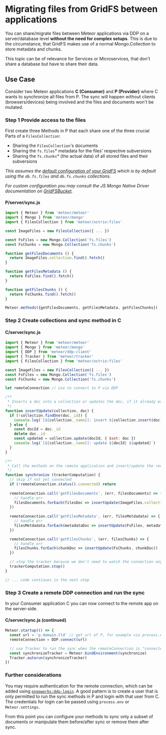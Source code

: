 # Migrating files from GridFS between applications

You can share/migrate files between Meteor applications via DDP on a server/database level **without the need for complex setups**.
This is due to the circumstance, that GridFS makes use of a normal Mongo.Collection to store metadata and chunks.

This topic can be of relevance for Services or Microservices, that don't share a database but have to share their data.

## Use Case

Consider two Meteor applications **C (Consumer)** and **P (Provider)** where C wants to synchronize all files from P.
The sync will happen without clients (browsers/devices) being involved and the files and documents won't be mutated.

### Step 1 Provide access to the files

First create three Methods in P that each share one of the three crucial Parts of a `FilesCollection`:

- Sharing the `FilesCollection`'s documents
- Sharing the `fs.files`* metadata for the files' respective subversions
- Sharing the `fs.chunks`* (the actual data) of all stored files and their subversions

*This assumes the [default configuration of your GridFS](https://github.com/veliovgroup/Meteor-Files/blob/master/docs/gridfs-bucket-integration.md) which is by default using the `db.fs.files` and `db.fs.chunks` collections.*

*For custom configuration you may consult the JS Mongo Native Driver documentation on [GridFSBucket](http://mongodb.github.io/node-mongodb-native/3.6/api/GridFSBucket.html).*

#### P/server/sync.js

```js
import { Meteor } from 'meteor/meteor'
import { Mongo } from 'meteor/mongo'
import { FilesCollection } from 'meteor/ostrio:files'

const ImageFiles = new FilesCollection({ ... })

const FsFiles = new Mongo.Collection('fs.files')
const FsChunks = new Mongo.Collection('fs.chunks')

function getFilesDocuments () {
  return ImageFiles.collection.find().fetch()
}

function getFilesMetadata () {
  return FsFiles.find().fetch()
}

function getFilesChunks () {
  return FsChunks.find().fetch()
}

Meteor.methods({getFilesDocuments, getFilesMetadata, getFilesChunks})
```

### Step 2 Create collections and sync method in C

#### C/server/sync.js

```js
import { Meteor } from 'meteor/meteor'
import { Mongo } from 'meteor/mongo'
import { DDP } from 'meteor/ddp-client'
import { Tracker } from 'meteor/tracker'
import { FilesCollection } from 'meteor/ostrio:files'

const ImageFiles = new FilesCollection({ ... })
const FsFiles = new Mongo.Collection('fs.files')
const FsChunks = new Mongo.Collection('fs.chunks')

let remoteConnection // use to connect to P via DDP

/**
 * Inserts a doc into a collection or updates the doc, if it already exists
 */
function insertUpdate(collection, doc) {
  if (!collection.findOne(doc._id)) {
    console.log(`[${collection._name}]: insert ${collection.insert(doc)}`)
  } else {
    const docId = doc._id
    delete doc._id
    const updated = collection.update(docId, { $set: doc })
    console.log(`[${collection._name}]: update ${docId} ${updated}`)
  }
}

/**
 * Call the methods on the remote application and insert/update the received documents
 */
function synchronize (trackerComputation) {
  // skip if not yet connected
  if (!remoteConnection.status().connected) return
  
  remoteConnection.call('getFilesDocuments', (err, filesDocuments) => {
    // handle err
    filesDocuments.forEach(filesDoc => insertUpdate(ImageFiles.collection, filesDoc))
  })
  
  remoteConnection.call('getFilesMetadata', (err, filesMetdadata) => {
    // handle err
    filesMetdadata.forEach(metadataDoc => insertUpdate(FsFiles, metadataDoc))
  })

  remoteConnection.call('getFilesChunks', (err, filesChunks) => {
    // handle err
    filesChunks.forEach(chunkDoc => insertUpdate(FsChunks, chunkDoc))
  })

  // stop the tracker because we don't need to watch the connection anymore
  trackerComputation.stop()
}

// ... code continues in the next step
```

### Step 3 Create a remote DDP connection and run the sync

In your Consumer application C you can now connect to the remote app on the server-side.

#### C/server/sync.js (continued)

```javascript
Meteor.startup(() => {
  const url = 'p.domain.tld' // get url of P, for example via process.env or Meteor.settings
  remoteConnection = DDP.connect(url)

  // use Tracker to run the sync when the remoteConnection is "connected"
  const synchronizeTracker = Meteor.bindEnvironment(synchronize)
  Tracker.autorun(synchronizeTracker)
})

```

### Further considerations

You may require authentication for the remote connection, which can be added using [`ongoworks:ddp-login`](https://github.com/reactioncommerce/meteor-ddp-login).
A good pattern is to create a user that is only permitted to run the sync methods in P and login with that user from C. The credentials for login can be passed using `process.env` or `Meteor.settings`.

From this point you can configure your methods to sync only a subset of documents or manipulate them before/after sync or remove them after sync.

